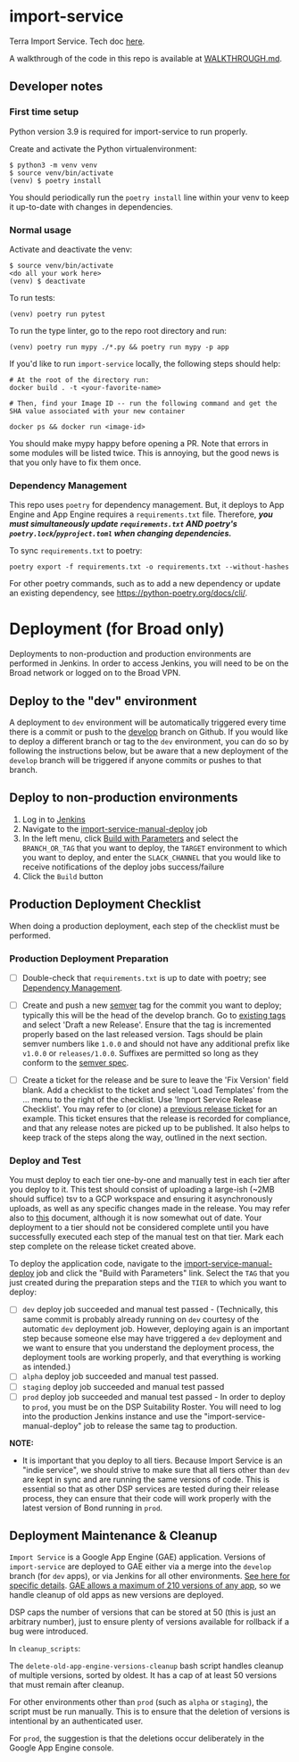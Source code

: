 # import-service
Terra Import Service. Tech doc [here](https://docs.google.com/document/d/1MeL9J5UqhtCg6SLD2Z9S_SsX3L9jYlZnSpfn2HJptc8/edit#).

A walkthrough of the code in this repo is available at [WALKTHROUGH.md](WALKTHROUGH.md).

## Developer notes

### First time setup

Python version 3.9 is required for import-service to run properly.

Create and activate the Python virtualenvironment:

```
$ python3 -m venv venv
$ source venv/bin/activate
(venv) $ poetry install
```

You should periodically run the `poetry install` line within your venv to keep it up-to-date with changes in dependencies.

### Normal usage

Activate and deactivate the venv:
```
$ source venv/bin/activate
<do all your work here>
(venv) $ deactivate
```

To run tests:
```
(venv) poetry run pytest
```

To run the type linter, go to the repo root directory and run:
```
(venv) poetry run mypy ./*.py && poetry run mypy -p app
```

If you'd like to run `import-service` locally, the following steps should help:

```
# At the root of the directory run:
docker build . -t <your-favorite-name>

# Then, find your Image ID -- run the following command and get the SHA value associated with your new container

docker ps && docker run <image-id>
```

You should make mypy happy before opening a PR. Note that errors in some modules will be listed twice. This is annoying, but the good news is that you only have to fix them once.

### Dependency Management

This repo uses `poetry` for dependency management. But, it deploys to App Engine and App Engine requires a `requirements.txt` file. Therefore,
**_you must simultaneously update `requirements.txt` AND poetry's `poetry.lock`/`pyproject.toml` when changing dependencies._**

To sync `requirements.txt` to poetry:
```
poetry export -f requirements.txt -o requirements.txt --without-hashes
```

For other poetry commands, such as to add a new dependency or update an existing dependency, see https://python-poetry.org/docs/cli/.

# Deployment (for Broad only)

Deployments to non-production and production environments are performed in Jenkins.  In order to access Jenkins, you
will need to be on the Broad network or logged on to the Broad VPN.

## Deploy to the "dev" environment

A deployment to `dev` environment will be automatically triggered every time there is a commit or push to the
[develop](https://github.com/broadinstitute/import-service/tree/develop) branch on Github.  If you would like to deploy a different
branch or tag to the `dev` environment, you can do so by following the instructions below, but be aware that a new
deployment of the `develop` branch will be triggered if anyone commits or pushes to that branch.

## Deploy to non-production environments

1. Log in to [Jenkins](https://fc-jenkins.dsp-techops.broadinstitute.org/)
1. Navigate to the [import-service-manual-deploy](https://fc-jenkins.dsp-techops.broadinstitute.org/view/Deploy/job/import-service-manual-deploy/)
   job
1. In the left menu, click [Build with Parameters](https://fc-jenkins.dsp-techops.broadinstitute.org/view/Deploy/job/import-service-manual-deploy/build?delay=0sec)
   and select the `BRANCH_OR_TAG` that you want to deploy, the `TARGET` environment to which you want to deploy, and enter
   the `SLACK_CHANNEL` that you would like to receive notifications of the deploy jobs success/failure
1. Click the `Build` button

## Production Deployment Checklist

When doing a production deployment, each step of the checklist must be performed.

### Production Deployment Preparation

- [ ] Double-check that `requirements.txt` is up to date with poetry; see [Dependency Management](#dependency-management).

- [ ] Create and push a new [semver](https://semver.org/) tag for the commit you want to deploy; typically this will be
      the head of the develop branch.  Go to [existing tags](https://github.com/broadinstitute/import-service/releases) 
      and select 'Draft a new Release'. Ensure that the tag is incremented properly based on the last released version.  Tags should be plain semver numbers
      like `1.0.0` and should not have any additional prefix like `v1.0.0` or `releases/1.0.0`.  Suffixes are permitted so
      long as they conform to the [semver spec](https://semver.org/).

- [ ] Create a ticket for the release and be sure to leave the 'Fix Version' field blank.  Add a checklist to the ticket and select 'Load Templates'
      from the ... menu to the right of the checklist.  Use 'Import Service Release Checklist'.
      You may refer to (or clone) a [previous release ticket](https://broadworkbench.atlassian.net/browse/AJ-1165)
      for an example.  This ticket ensures that the release is recorded for compliance, and that
      any release notes are picked up to be published.  It also helps to keep track of the steps along the way,
      outlined in the next section.  

### Deploy and Test
You must deploy to each tier one-by-one and manually test
in each tier after you deploy to it.  This test should consist of uploading a large-ish (~2MB should suffice) tsv to a GCP workspace and ensuring
it asynchronously uploads, as well as any specific changes made in the release.  You may refer also to [this](https://docs.google.com/document/d/17edO6O7Rz5voxWa2oXbTc3pWZArbkOMNJn1woaILlpQ/edit?ts=5e9f6dd5#heading=h.flskep5qnamc)
document, although it is now somewhat out of date.
Your deployment to a tier should not be considered complete until you have
successfully executed each step of the manual test on that tier.  Mark each step complete on the release ticket created above.

To deploy the application code, navigate to the [import-service-manual-deploy](https://fc-jenkins.dsp-techops.broadinstitute.org/view/Deploy/job/import-service-manual-deploy/)
job and click the "Build with Parameters" link.  Select the `TAG` that you just created during the preparation steps and
the `TIER` to which you want to deploy:

- [ ] `dev` deploy job succeeded and manual test passed
      - (Technically, this same commit is probably already running on `dev` courtesy of the automatic `dev` deployment
      job. However, deploying again is an important step because someone else may have triggered a `dev` deployment and
      we want to ensure that you understand the deployment process, the deployment tools are working properly, and that
      everything is working as intended.)
- [ ] `alpha` deploy job succeeded and manual test passed.
- [ ] `staging` deploy job succeeded and manual test passed
- [ ] `prod` deploy job succeeded and manual test passed
      - In order to deploy to `prod`, you must be on the DSP Suitability Roster.  You will need to log into the
      production Jenkins instance and use the "import-service-manual-deploy" job to release the same tag to production.

**NOTE:**
* It is important that you deploy to all tiers.  Because Import Service is an "indie service", we should strive to make sure
that all tiers other than `dev` are kept in sync and are running the same versions of code.  This is essential so that
as other DSP services are tested during their release process, they can ensure that their code will work properly with
the latest version of Bond running in `prod`.

## Deployment Maintenance & Cleanup

`Import Service` is a Google App Engine (GAE) application.  Versions of `import-service` are deployed to GAE either via a merge into the `develop` branch (for `dev` apps),
or via Jenkins for all other environments. [See here for specific details](https://github.com/broadinstitute/import-service#deployment-for-broad-only).
[GAE allows a maximum of 210 versions of any app](https://cloud.google.com/appengine/docs/standard/an-overview-of-app-engine#limits), so we handle cleanup of old apps as 
new versions are deployed.

DSP caps the number of versions that can be stored at 50 (this is just an arbitrary number), just to ensure plenty of versions available for rollback if a bug were introduced.

In `cleanup_scripts`:

The `delete-old-app-engine-versions-cleanup` bash script handles cleanup of multiple versions, sorted by oldest. It has a cap of at least 50 versions that must remain after cleanup.

For other environments other than `prod` (such as `alpha` or `staging`), the script must be run manually. This is to ensure that the deletion of versions is intentional by an authenticated user.

For `prod`, the suggestion is that the deletions occur deliberately in the Google App Engine console.